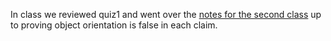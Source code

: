 In class we reviewed quiz1 and went over the [notes for the second class](Class2.md) up to proving object orientation is false in each claim.
